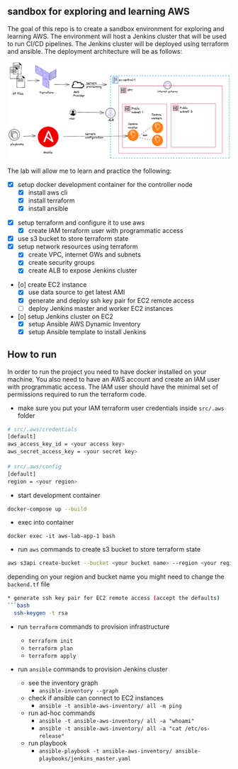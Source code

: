 ## sandbox for exploring and learning AWS

The goal of this repo is to create a sandbox environment for exploring and learning AWS.
The environment will host a Jenkins cluster that will be used to run CI/CD pipelines.
The Jenkins cluster will be deployed using terraform and ansible.
The deployment architecture will be as follows:

![deployment architecture](deployment_architecture.png)

The lab will allow me to learn and practice the following:

* [X] setup docker development container for the controller node
  - [X] install aws cli
  - [X] install terraform
  - [X] install ansible
- [X] setup terraform and configure it to use aws
  - [X] create IAM terraform user with programmatic access
- [X] use s3 bucket to store terraform state
- [X] setup network resources using terraform
  - [X] create VPC, internet GWs and subnets
  - [X] create security groups
  - [X] create ALB to expose Jenkins cluster
- [o] create EC2 instance 
  - [X] use data source to get latest AMI
  - [X] generate and deploy ssh key pair for EC2 remote access
  - [ ] deploy Jenkins master and worker EC2 instances
- [o] setup Jenkins cluster on EC2 
  - [X] setup Ansible AWS Dynamic Inventory
  - [X] setup Ansible template to install Jenkins

## How to run

In order to run the project you need to have docker installed on your machine.
You also need to have an AWS account and create an IAM user with programmatic access.
The IAM user should have the minimal set of permissions required to run the terraform code.

* make sure you put your IAM terraform user credentials inside `src/.aws` folder

```bash
# src/.aws/credentials
[default]
aws_access_key_id = <your access key>
aws_secret_access_key = <your secret key>

# src/.aws/config
[default]
region = <your region>
```

* start development container

```bash
docker-compose up --build
```

* exec into container

```
docker exec -it aws-lab-app-1 bash
```

* run `aws` commands to create s3 bucket to store terraform state

```bash
aws s3api create-bucket --bucket <your bucket name> --region <your region name> --create-bucket-configuration LocationConstraint=<your region name>
```

depending on your region and bucket name you might need to change the `backend.tf` file

```bash
* generate ssh key pair for EC2 remote access (accept the defaults)
```bash
  ssh-keygen -t rsa
```

* run `terraform` commands to provision infrastructure
  - `terraform init`
  - `terraform plan`
  - `terraform apply`

* run `ansible` commands to provision Jenkins cluster
  - see the inventory graph
    - `ansible-inventory --graph`
  - check if ansible can connect to EC2 instances
    - `ansible -t ansible-aws-inventory/ all -m ping`
  - run ad-hoc commands
    - `ansible -t ansible-aws-inventory/ all -a "whoami"`
    - `ansible -t ansible-aws-inventory/ all -a "cat /etc/os-release"`
  - run playbook
    - `ansible-playbook -t ansible-aws-inventory/ ansible-playbooks/jenkins_master.yaml`
